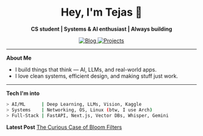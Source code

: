 <h1 align="center">Hey, I'm Tejas 👋</h1>

<p align="center">
  <b>CS student | Systems & AI enthusiast | Always building</b>
</p>

<p align="center">
  <a href="https://screenager.vercel.app" target="_blank">
    <img alt="Blog" src="https://img.shields.io/badge/portfolio-blog-black?style=for-the-badge&logo=vercel&logoColor=white">
  </a>
  <a href="https://github.com/tejasm7?tab=repositories" target="_blank">
    <img alt="Projects" src="https://img.shields.io/badge/projects-GitHub-blue?style=for-the-badge&logo=github">
  </a>
</p>

---

**About Me**

- I build things that think — AI, LLMs, and real-world apps.
- I love clean systems, efficient design, and making stuff just work.

---

**Tech I'm into**

```bash
> AI/ML      | Deep Learning, LLMs, Vision, Kaggle
> Systems    | Networking, OS, Linux (btw, I use Arch)
> Full-Stack | FastAPI, Next.js, Vector DBs, Whisper, Gemini
```

**Latest Post**
[The Curious Case of Bloom Filters](https://screenager.vercel.app/blog/2025/bloom-filters-demystified)
